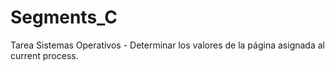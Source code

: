 # Segments_C
Tarea Sistemas Operativos - Determinar los valores de la página asignada al current process.
